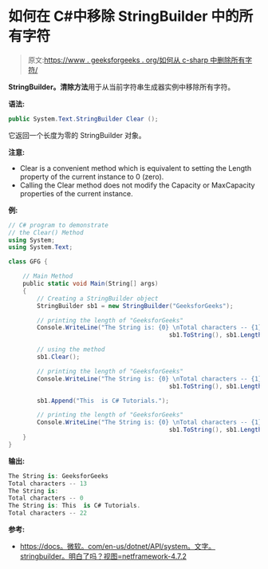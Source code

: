 # 如何在 C#中移除 StringBuilder 中的所有字符

> 原文:[https://www . geeksforgeeks . org/如何从 c-sharp 中删除所有字符/](https://www.geeksforgeeks.org/how-to-remove-all-characters-from-stringbuilder-in-c-sharp/)

**StringBuilder。清除方法**用于从当前字符串生成器实例中移除所有字符。

**语法:**

```cs
public System.Text.StringBuilder Clear ();
```

它返回一个长度为零的 StringBuilder 对象。

**注意:**

*   Clear is a convenient method which is equivalent to setting the Length property of the current instance to 0 (zero).
*   Calling the Clear method does not modify the Capacity or MaxCapacity properties of the current instance.

**例:**

```cs
// C# program to demonstrate
// the Clear() Method
using System;
using System.Text;

class GFG {

    // Main Method
    public static void Main(String[] args)
    {
        // Creating a StringBuilder object
        StringBuilder sb1 = new StringBuilder("GeeksforGeeks");

        // printing the length of "GeeksforGeeks"
        Console.WriteLine("The String is: {0} \nTotal characters -- {1}",
                                             sb1.ToString(), sb1.Length);

        // using the method
        sb1.Clear();

        // printing the length of "GeeksforGeeks"
        Console.WriteLine("The String is: {0} \nTotal characters -- {1}",
                                             sb1.ToString(), sb1.Length);

        sb1.Append("This  is C# Tutorials.");

        // printing the length of "GeeksforGeeks"
        Console.WriteLine("The String is: {0} \nTotal characters -- {1}",
                                             sb1.ToString(), sb1.Length);
    }
}
```

**输出:**

```cs
The String is: GeeksforGeeks 
Total characters -- 13
The String is:  
Total characters -- 0
The String is: This  is C# Tutorials. 
Total characters -- 22

```

**参考:**

*   [https://docs。微软。com/en-us/dotnet/API/system。文字。stringbuilder。明白了吗？视图=netframework-4.7.2](https://docs.microsoft.com/en-us/dotnet/api/system.text.stringbuilder.clear?view=netframework-4.7.2)